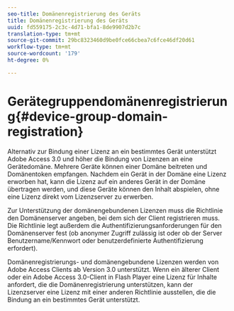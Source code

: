 ```yaml
---
seo-title: Domänenregistrierung des Geräts
title: Domänenregistrierung des Geräts
uuid: fd559175-2c3c-4d71-bfa1-8de9907d2b7c
translation-type: tm+mt
source-git-commit: 29bc8323460d9be0fce66cbea7c6fce46df20d61
workflow-type: tm+mt
source-wordcount: '179'
ht-degree: 0%

---
```



# Gerätegruppendomänenregistrierung{#device-group-domain-registration}

Alternativ zur Bindung einer Lizenz an ein bestimmtes Gerät unterstützt Adobe Access 3.0 und höher die Bindung von Lizenzen an eine Gerätedomäne. Mehrere Geräte können einer Domäne beitreten und Domänentoken empfangen. Nachdem ein Gerät in der Domäne eine Lizenz erworben hat, kann die Lizenz auf ein anderes Gerät in der Domäne übertragen werden, und diese Geräte können den Inhalt abspielen, ohne eine Lizenz direkt vom Lizenzserver zu erwerben.

Zur Unterstützung der domänengebundenen Lizenzen muss die Richtlinie den Domänenserver angeben, bei dem sich der Client registrieren muss. Die Richtlinie legt außerdem die Authentifizierungsanforderungen für den Domänenserver fest (ob anonymer Zugriff zulässig ist oder ob der Server Benutzername/Kennwort oder benutzerdefinierte Authentifizierung erfordert).

Domänenregistrierungs- und domänengebundene Lizenzen werden von Adobe Access Clients ab Version 3.0 unterstützt. Wenn ein älterer Client oder ein Adobe Access 3.0-Client in Flash Player eine Lizenz für Inhalte anfordert, die die Domänenregistrierung unterstützen, kann der Lizenzserver eine Lizenz mit einer anderen Richtlinie ausstellen, die die Bindung an ein bestimmtes Gerät unterstützt.
